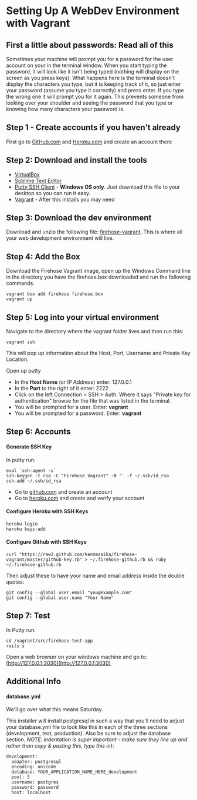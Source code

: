 Setting Up A WebDev Environment with Vagrant
==================

First a little about passwords: Read all of this
------------------

Sometimes your machine will prompt you for a password for the user account on your in the terminal window.  When you start typing the password, it will look like it isn't being typed (nothing will display on the screen as you press keys).  What happens here is the terminal doesn't display the characters you type, but it is keeping track of it, so just enter your password (assume you type it correctly) and press enter.  If you type the wrong one it will prompt you for it again.  This prevents someone from looking over your shoulder and seeing the password that you type or knowing how many characters your password is.  

Step 1 - Create accounts if you haven't already
--------

First go to [GitHub.com](http://github.com) and [Heroku.com](http://Heroku.com) and create an account there


Step 2: Download and install the tools
-------
 
* [VirtualBox](https://www.virtualbox.org/wiki/Downloads)
* [Sublime Text Editor](http://sublimetext.com/)
* [Putty SSH Client](http://the.earth.li/~sgtatham/putty/latest/x86/putty.exe) - **Windows OS only**.  Just download this file to your desktop so you can run it easy.
* [Vagrant](http://www.vagrantup.com/downloads.html) - After this installs you may need
 
 
Step 3:  Download the dev environment
-----------
 
Download and unzip the following file: [firehose-vagrant](https://github.com/kenmazaika/firehose-vagrant/archive/master.zip).  This is where all your web development environment will live.
 
Step 4: Add the Box
--------
 
Download the Firehose Vagrant image, open up the Windows Command line in the directory you have the firehose.box downloaded and run the following commands.
 
```
vagrant box add firehose firehose.box
vagrant up
```
 
Step 5: Log into your virtual environment
-----------
 
Navigate to the directory where the vagrant folder lives and then run this:
 
```
vagrant ssh
```
 
This will pop up information about the Host, Port, Username and Private Key Location.
 
Open up putty
 
* In the **Host Name** (or IP Address) enter: 127.0.0.1
* In the **Port** to the right of it enter: 2222
* Click on the left Connection > SSH > Auth.  Where it says "Private key for authentication" browse for the file that was listed in the terminal.
* You will be prompted for a user.  Enter: __vagrant__
* You will be prompted for a password.  Enter: __vagrant__
 
 
Step 6: Accounts
------------

#### Generate SSH Key

 In putty run:
 
```
eval `ssh-agent -s`
ssh-keygen -t rsa -C "Firehose Vagrant" -N '' -f ~/.ssh/id_rsa
ssh-add ~/.ssh/id_rsa
```
 
* Go to [github.com](http://github.com) and create an account
* Go to [heroku.com](http://heroku.com) and create and verify your account
 
#### Configure Heroku with SSH Keys
 
```
heroku login
heroku keys:add
```
 
#### Configure Github with SSH Keys
 
```
curl "https://raw2.github.com/kenmazaika/firehose-vagrant/master/github-key.rb" > ~/.firehose-github.rb && ruby ~/.firehose-github.rb
```

Then adjust these to have your name and email address inside the double quotes:

```
git config --global user.email "you@example.com"
git config --global user.name "Your Name"
```

 
 
Step 7: Test
---------
 
 In Putty run:

 ```
cd /vagrant/src/firehose-test-app
rails s
```

Open a web browser on your windows machine and go to: [http://127.0.0.1:3030](http://127.0.0.1:3030)






Additional Info
---------------

#### database.yml

We'll go over what this means Saturday.

This installer will install postgresql in such a way that you'll need to adjust your database.yml file to look like this in each of the three sections (development, test, production).  Also be sure to adjust the database section.  _NOTE: indentation is super important - make sure they line up and rather than copy & pasting this, type this in)_:

```
development:
  adapter: postgresql
  encoding: unicode
  database: YOUR_APPLICATION_NAME_HERE_development
  pool: 5
  username: postgres
  password: password
  host: localhost
```




